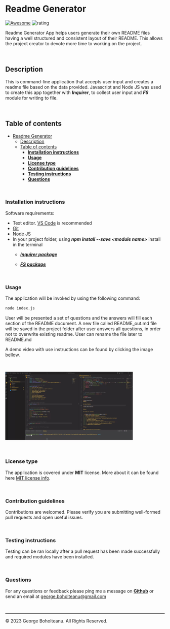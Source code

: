 # Readme Generator

[![Awesome](https://awesome.re/badge.svg)](https://awesome.re)
![rating](https://img.shields.io/badge/Licence-MIT-brightgreen)

Readme Generator App helps users generate their own README files having a well structured and consistent layout of their README. This allows the project creator to devote more time to working on the project.

&nbsp;

## Description

This is command-line application that accepts user input and creates a readme file based on the data provided. Javascript and Node JS was used to create this app together with ***Inquirer***, to collect user input and ***FS*** module for writing to file.

&nbsp;

## Table of contents

- [Readme Generator](#readme-generator)
  - [Description](#description)
  - [Table of contents](#table-of-contents)
    - [**Installation instructions**](#installation-instructions)
    - [**Usage**](#usage)
    - [**License type**](#license-type)
    - [**Contribution guidelines**](#contribution-guidelines)
    - [**Testing instructions**](#testing-instructions)
    - [**Questions**](#questions)

&nbsp;

### **Installation instructions**

Software requirements:

- Text editor. [VS Code](https://code.visualstudio.com/) is recommended
- [Git](https://git-scm.com/downloads)
- [Node JS](https://nodejs.org/en/download/)
- In your project folder, using ***npm install --save \<module name>***  install in the terminal  
  - ***[Inquirer package](https://www.npmjs.com/package/inquirer)***

  - ***[FS package](https://www.npmjs.com/package/fs)***

&nbsp;

### **Usage**

The application will be invoked by using the following command:

```bash
node index.js
```

User will be presented a set of questions and the answers will fill each section of the README document. A new file called README_out.md file will be saved in the project folder after user answers all questions, in order not to overwrite existing readme. User can rename the file later to README.md

A demo video with use instructions can be found by clicking the image bellow.

&nbsp;

[<img src="./images/readme-generator-preview.jpg" width="80%">](https://drive.google.com/file/d/16oEwrMbkcP0g4I2lZVqd4LoPwBd9Dl_V/view "Demo-Instructions")

&nbsp;

### **License type**

  The application is covered under **MIT** license. More about it can be found here [MIT license info](https://opensource.org/license/mit/).

&nbsp;

### **Contribution guidelines**

Contributions are welcomed. Please verify you are submitting well-formed pull requests and open useful issues.

&nbsp;

### **Testing instructions**

Testing can be ran locally after a pull request has been made successfully and required modules have been installed.

&nbsp;

### **Questions**

For any questions or feedback please ping me a message on **[Github](https://github.com/georgeboholteanu)** or send an email at <george.boholteanu@gmail.com>

&nbsp;

---
© 2023 George Boholteanu. All Rights Reserved.
